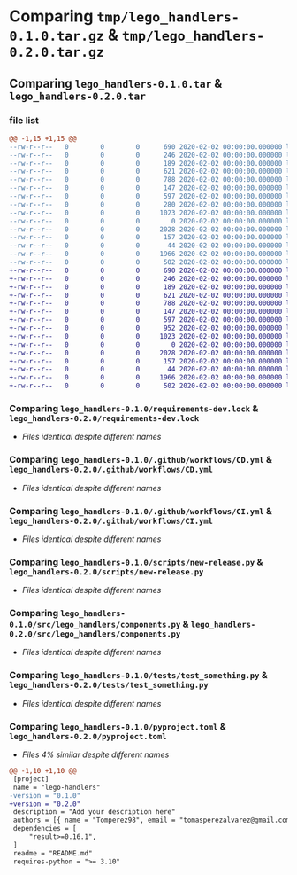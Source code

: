 # Comparing `tmp/lego_handlers-0.1.0.tar.gz` & `tmp/lego_handlers-0.2.0.tar.gz`

## Comparing `lego_handlers-0.1.0.tar` & `lego_handlers-0.2.0.tar`

### file list

```diff
@@ -1,15 +1,15 @@
--rw-r--r--   0        0        0      690 2020-02-02 00:00:00.000000 lego_handlers-0.1.0/requirements-dev.lock
--rw-r--r--   0        0        0      246 2020-02-02 00:00:00.000000 lego_handlers-0.1.0/requirements.lock
--rw-r--r--   0        0        0      189 2020-02-02 00:00:00.000000 lego_handlers-0.1.0/.github/CODEOWNERS
--rw-r--r--   0        0        0      621 2020-02-02 00:00:00.000000 lego_handlers-0.1.0/.github/workflows/CD.yml
--rw-r--r--   0        0        0      788 2020-02-02 00:00:00.000000 lego_handlers-0.1.0/.github/workflows/CI.yml
--rw-r--r--   0        0        0      147 2020-02-02 00:00:00.000000 lego_handlers-0.1.0/.vscode/settings.json
--rw-r--r--   0        0        0      597 2020-02-02 00:00:00.000000 lego_handlers-0.1.0/scripts/new-release.py
--rw-r--r--   0        0        0      280 2020-02-02 00:00:00.000000 lego_handlers-0.1.0/src/lego_handlers/__init__.py
--rw-r--r--   0        0        0     1023 2020-02-02 00:00:00.000000 lego_handlers-0.1.0/src/lego_handlers/components.py
--rw-r--r--   0        0        0        0 2020-02-02 00:00:00.000000 lego_handlers-0.1.0/src/lego_handlers/py.typed
--rw-r--r--   0        0        0     2028 2020-02-02 00:00:00.000000 lego_handlers-0.1.0/tests/test_something.py
--rw-r--r--   0        0        0      157 2020-02-02 00:00:00.000000 lego_handlers-0.1.0/.gitignore
--rw-r--r--   0        0        0       44 2020-02-02 00:00:00.000000 lego_handlers-0.1.0/README.md
--rw-r--r--   0        0        0     1966 2020-02-02 00:00:00.000000 lego_handlers-0.1.0/pyproject.toml
--rw-r--r--   0        0        0      502 2020-02-02 00:00:00.000000 lego_handlers-0.1.0/PKG-INFO
+-rw-r--r--   0        0        0      690 2020-02-02 00:00:00.000000 lego_handlers-0.2.0/requirements-dev.lock
+-rw-r--r--   0        0        0      246 2020-02-02 00:00:00.000000 lego_handlers-0.2.0/requirements.lock
+-rw-r--r--   0        0        0      189 2020-02-02 00:00:00.000000 lego_handlers-0.2.0/.github/CODEOWNERS
+-rw-r--r--   0        0        0      621 2020-02-02 00:00:00.000000 lego_handlers-0.2.0/.github/workflows/CD.yml
+-rw-r--r--   0        0        0      788 2020-02-02 00:00:00.000000 lego_handlers-0.2.0/.github/workflows/CI.yml
+-rw-r--r--   0        0        0      147 2020-02-02 00:00:00.000000 lego_handlers-0.2.0/.vscode/settings.json
+-rw-r--r--   0        0        0      597 2020-02-02 00:00:00.000000 lego_handlers-0.2.0/scripts/new-release.py
+-rw-r--r--   0        0        0      952 2020-02-02 00:00:00.000000 lego_handlers-0.2.0/src/lego_handlers/__init__.py
+-rw-r--r--   0        0        0     1023 2020-02-02 00:00:00.000000 lego_handlers-0.2.0/src/lego_handlers/components.py
+-rw-r--r--   0        0        0        0 2020-02-02 00:00:00.000000 lego_handlers-0.2.0/src/lego_handlers/py.typed
+-rw-r--r--   0        0        0     2028 2020-02-02 00:00:00.000000 lego_handlers-0.2.0/tests/test_something.py
+-rw-r--r--   0        0        0      157 2020-02-02 00:00:00.000000 lego_handlers-0.2.0/.gitignore
+-rw-r--r--   0        0        0       44 2020-02-02 00:00:00.000000 lego_handlers-0.2.0/README.md
+-rw-r--r--   0        0        0     1966 2020-02-02 00:00:00.000000 lego_handlers-0.2.0/pyproject.toml
+-rw-r--r--   0        0        0      502 2020-02-02 00:00:00.000000 lego_handlers-0.2.0/PKG-INFO
```

### Comparing `lego_handlers-0.1.0/requirements-dev.lock` & `lego_handlers-0.2.0/requirements-dev.lock`

 * *Files identical despite different names*

### Comparing `lego_handlers-0.1.0/.github/workflows/CD.yml` & `lego_handlers-0.2.0/.github/workflows/CD.yml`

 * *Files identical despite different names*

### Comparing `lego_handlers-0.1.0/.github/workflows/CI.yml` & `lego_handlers-0.2.0/.github/workflows/CI.yml`

 * *Files identical despite different names*

### Comparing `lego_handlers-0.1.0/scripts/new-release.py` & `lego_handlers-0.2.0/scripts/new-release.py`

 * *Files identical despite different names*

### Comparing `lego_handlers-0.1.0/src/lego_handlers/components.py` & `lego_handlers-0.2.0/src/lego_handlers/components.py`

 * *Files identical despite different names*

### Comparing `lego_handlers-0.1.0/tests/test_something.py` & `lego_handlers-0.2.0/tests/test_something.py`

 * *Files identical despite different names*

### Comparing `lego_handlers-0.1.0/pyproject.toml` & `lego_handlers-0.2.0/pyproject.toml`

 * *Files 4% similar despite different names*

```diff
@@ -1,10 +1,10 @@
 [project]
 name = "lego-handlers"
-version = "0.1.0"
+version = "0.2.0"
 description = "Add your description here"
 authors = [{ name = "Tomperez98", email = "tomasperezalvarez@gmail.com" }]
 dependencies = [
     "result>=0.16.1",
 ]
 readme = "README.md"
 requires-python = ">= 3.10"
```

